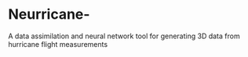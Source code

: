 # Neurricane-
A data assimilation and neural network tool for generating 3D data from hurricane flight measurements 
